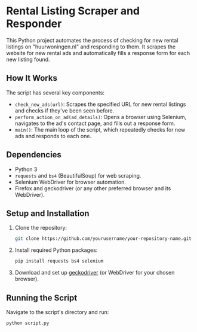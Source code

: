 # Rental Listing Scraper and Responder

This Python project automates the process of checking for new rental listings on "huurwoningen.nl" and responding to them. It scrapes the website for new rental ads and automatically fills a response form for each new listing found.

## How It Works

The script has several key components:
- `check_new_ads(url)`: Scrapes the specified URL for new rental listings and checks if they've been seen before.
- `perform_action_on_ad(ad_details)`: Opens a browser using Selenium, navigates to the ad's contact page, and fills out a response form.
- `main()`: The main loop of the script, which repeatedly checks for new ads and responds to each one.

## Dependencies

- Python 3
- `requests` and `bs4` (BeautifulSoup) for web scraping.
- Selenium WebDriver for browser automation.
- Firefox and geckodriver (or any other preferred browser and its WebDriver).

## Setup and Installation

1. Clone the repository:
    ```bash
    git clone https://github.com/yourusername/your-repository-name.git
    ```
2. Install required Python packages:
    ```bash
    pip install requests bs4 selenium
    ```
3. Download and set up [geckodriver](https://github.com/mozilla/geckodriver/releases) (or WebDriver for your chosen browser).

## Running the Script

Navigate to the script's directory and run:
```bash
python script.py
